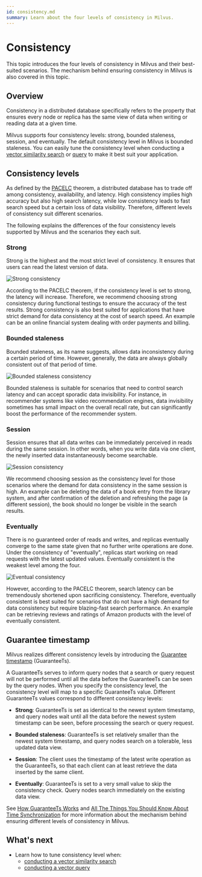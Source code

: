 ```yaml
---
id: consistency.md
summary: Learn about the four levels of consistency in Milvus.
---
```

# Consistency

This topic introduces the four levels of consistency in Milvus and their best-suited scenarios. The mechanism behind ensuring consistency in Milvus is also covered in this topic.

## Overview

Consistency in a distributed database specifically refers to the property that ensures every node or replica has the same view of data when writing or reading data at a given time. 

Milvus supports four consistency levels:  strong, bounded staleness, session, and eventually. The default consistency level in Milvus is bounded staleness.  You can easily tune the consistency level when conducting a [vector similarity search](search.md) or [query](query.md) to make it best suit your application.

## Consistency levels

As defined by the [PACELC](https://en.wikipedia.org/wiki/PACELC_theorem) theorem, a distributed database has to trade off among consistency, availability, and latency. High consistency implies high accuracy but also high search latency, while low consistency leads to fast search speed but a certain loss of data visibility. Therefore, different levels of consistency suit different scenarios.

The following explains the differences of the four consistency levels supported by Milvus and the scenarios they each suit.

### Strong

Strong is the highest and the most strict level of consistency. It ensures that users can read the latest version of data. 

![Strong consistency](../../../assets/Consistency_Strong.png "An illustration of strong consistency.")

According to the PACELC theorem, if the consistency level is set to strong, the latency will increase. Therefore, we recommend choosing strong consistency during functional testings to ensure the accuracy of the test results. Strong consistency is also best suited for applications that have strict demand for data consistency at the cost of search speed. An example can be an online financial system dealing with order payments and billing.

### Bounded staleness

Bounded staleness, as its name suggests, allows data inconsistency during a certain period of time. However, generally, the data are always globally consistent out of that period of time.

![Bounded staleness consistency](../../../assets/Consistency_Bounded.png "An illustration of bounded staleness consistency.")

Bounded staleness is suitable for scenarios that need to control search latency and can accept sporadic data invisibility. For instance, in recommender systems like video recommendation engines, data invisibility sometimes has small impact on the overall recall rate, but can significantly boost the performance of the recommender system. 

### Session

Session ensures that all data writes can be immediately perceived in reads during the same session. In other words, when you write data via one client, the newly inserted data instantaneously become searchable. 

![Session consistency](../../../assets/Consistency_Session.png "An illustration of session consistency.")

We recommend choosing session as the consistency level for those scenarios where the demand for data consistency in the same session is high. An example can be deleting the data of a book entry from the library system, and after confirmation of the deletion and refreshing the page (a different session), the book should no longer be visible in the search results.

### Eventually

There is no guaranteed order of reads and writes, and replicas eventually converge to the same state given that no further write operations are done. Under the consistency of "eventually", replicas start working on read requests with the latest updated values. Eventually consistent is the weakest level among the four. 

![Eventual consistency](../../../assets/Consistency_Eventual.png "An illustration of eventually consistent.")

However, according to the PACELC theorem, search latency can be tremendously shortened upon sacrificing consistency. Therefore, eventually consistent is best suited for scenarios that do not have a high demand for data consistency but require blazing-fast search performance. An example can be retrieving reviews and ratings of Amazon products with the level of eventually consistent. 

## Guarantee timestamp

Milvus realizes different consistency levels by introducing the [Guarantee timestamp](https://github.com/milvus-io/milvus/blob/f3f46d3bb2dcae2de0bdb7bc0f7b20a72efceaab/docs/developer_guides/how-guarantee-ts-works.md) (GuaranteeTs).

A GuaranteeTs serves to inform query nodes that a search or query request will not be performed until all the data before the GuaranteeTs can be seen by the query nodes. When you specify the consistency level, the consistency level will map to a specific GuaranteeTs value. Different GuaranteeTs values correspond to different consistency levels:

- **Strong**: GuaranteeTs is set as identical to the newest system timestamp, and query nodes wait until all the data before the newest system timestamp can be seen, before processing the search or query request.

- **Bounded staleness**: GuaranteeTs is set relatively smaller than the newest system timestamp, and query nodes search on a tolerable, less updated data view.

- **Session**: The client uses the timestamp of the latest write operation as the GuaranteeTs, so that each client can at least retrieve the data inserted by the same client.

- **Eventually**: GuaranteeTs is set to a very small value to skip the consistency check. Query nodes search immediately on the existing data view.

See [How GuaranteeTs Works](https://github.com/milvus-io/milvus/blob/f3f46d3bb2dcae2de0bdb7bc0f7b20a72efceaab/docs/developer_guides/how-guarantee-ts-works.md) and [All The Things You Should Know About Time Synchronization](https://github.com/milvus-io/milvus/blob/master/docs/design_docs/milvus_timesync_en.md?from=from_parent_mindnote) for more information about the mechanism behind ensuring different levels of consistency in Milvus.

## What's next

- Learn how to tune consistency level when:
  - [conducting a vector similarity search](search.md)
  - [conducting a vector query](query.md)

